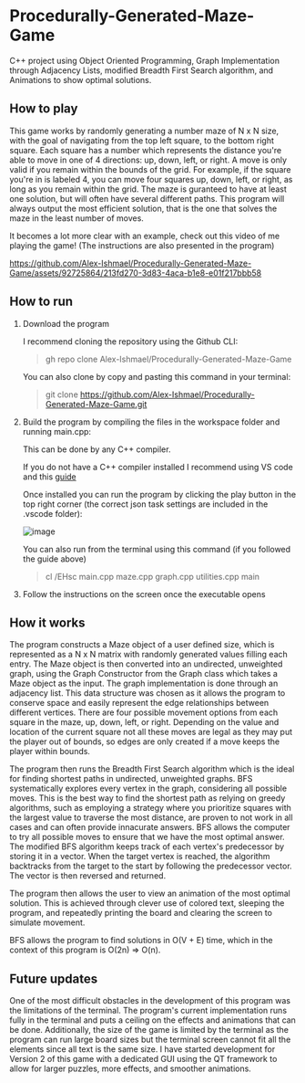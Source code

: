 # Procedurally-Generated-Maze-Game
C++ project using Object Oriented Programming, Graph Implementation through Adjacency Lists, modified Breadth First Search algorithm, and Animations to show optimal solutions. 

## How to play
This game works by randomly generating a number maze of N x N size, with the goal of navigating from the top left square, to the bottom right square.
Each square has a number which represents the distance you're able to move in one of 4 directions: up, down, left, or right.
A move is only valid if you remain within the bounds of the grid.
For example, if the square you're in is labeled 4, you can move four squares up, down, left, or right, as long as you remain within the grid.
The maze is guranteed to have at least one solution, but will often have several different paths.
This program will always output the most efficient solution, that is the one that solves the maze in the least number of moves.

It becomes a lot more clear with an example, check out this video of me playing the game! (The instructions are also presented in the program)



https://github.com/Alex-Ishmael/Procedurally-Generated-Maze-Game/assets/92725864/213fd270-3d83-4aca-b1e8-e01f217bbb58



## How to run

1) Download the program

   I recommend cloning the repository using the Github CLI:
   > gh repo clone Alex-Ishmael/Procedurally-Generated-Maze-Game

   You can also clone by copy and pasting this command in your terminal:
   > git clone https://github.com/Alex-Ishmael/Procedurally-Generated-Maze-Game.git

2) Build the program by compiling the files in the workspace folder and running main.cpp:

   This can be done by any C++ compiler.
   
   If you do not have a C++ compiler installed I recommend using VS code and this [guide](https://code.visualstudio.com/docs/languages/cpp)
    
   Once installed you can run the program by clicking the play button in the top right corner (the correct json task settings are included in the .vscode folder):
   
   ![image](https://github.com/Alex-Ishmael/Procedurally-Generated-Maze-Game/assets/92725864/b0c123b8-a3c7-4903-b191-3e5554d6f509)

   You can also run from the terminal using this command (if you followed the guide above)
   > cl /EHsc main.cpp maze.cpp graph.cpp utilities.cpp
   > main

4) Follow the instructions on the screen once the executable opens

## How it works

The program constructs a Maze object of a user defined size, which is represented as a N x N matrix with randomly generated values filling each entry. The Maze object is then converted into an undirected, unweighted graph, using the Graph Constructor from the Graph class which takes a Maze object as the input. The graph implementation is done through an adjacency list. This data structure was chosen as it allows the program to conserve space and easily represent the edge relationships between different vertices. There are four possible movement options from each square in the maze, up, down, left, or right. Depending on the value and location of the current square not all these moves are legal as they may put the player out of bounds, so edges are only created if a move keeps the player within bounds.

The program then runs the Breadth First Search algorithm which is the ideal for finding shortest paths in undirected, unweighted graphs. BFS systematically explores every vertex in the graph, considering all possible moves. This is the best way to find the shortest path as relying on greedy algorithms, such as employing a strategy where you prioritize squares with the largest value to traverse the most distance, are proven to not work in all cases and can often provide innacurate answers. BFS allows the computer to try all possible moves to ensure that we have the most optimal answer. The modified BFS algorithm keeps track of each vertex's predecessor by storing it in a vector. When the target vertex is reached, the algorithm backtracks from the target to the start by following the predecessor vector. The vector is then reversed and returned.

The program then allows the user to view an animation of the most optimal solution. This is achieved through clever use of colored text, sleeping the program, and repeatedly printing the board and clearing the screen to simulate movement.

BFS allows the program to find solutions in O(V + E) time, which in the context of this program is O(2n) => O(n). 
   
## Future updates

One of the most difficult obstacles in the development of this program was the limitations of the terminal. The program's current implementation runs fully in the terminal and puts a ceiling on the effects and animations that can be done. Additionally, the size of the game is limited by the terminal as the program can run large board sizes but the terminal screen cannot fit all the elements since all text is the same size. I have started development for Version 2 of this game with a dedicated GUI using the QT framework to allow for larger puzzles, more effects, and smoother animations.
   

